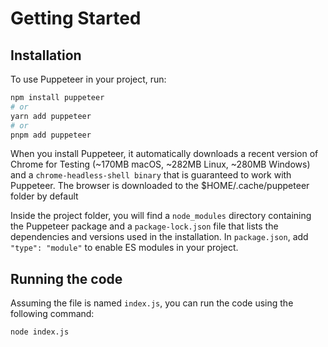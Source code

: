 # Getting Started

## Installation

To use Puppeteer in your project, run:

```bash
npm install puppeteer
# or
yarn add puppeteer
# or
pnpm add puppeteer
```

When you install Puppeteer, it automatically downloads a recent version of Chrome for Testing (~170MB macOS, ~282MB Linux, ~280MB Windows) and a `chrome-headless-shell binary` that is guaranteed to work with Puppeteer. The browser is downloaded to the $HOME/.cache/puppeteer folder by default

Inside the project folder, you will find a `node_modules` directory containing the Puppeteer package and a `package-lock.json` file that lists the dependencies and versions used in the installation. In `package.json`, add `"type": "module"` to enable ES modules in your project.

## Running the code

Assuming the file is named `index.js`, you can run the code using the following command:

```bash
node index.js
```
